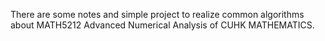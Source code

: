 There are some notes and simple project to realize common algorithms about MATH5212 Advanced Numerical Analysis of CUHK MATHEMATICS.
